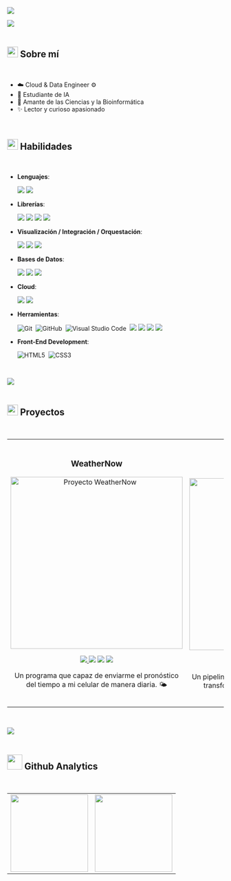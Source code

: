 <img src="https://drive.google.com/uc?export=download&id=1v0qrkXBlXkpIcgkwmtTXI6tamuuWN4Ov">

<img src="https://user-images.githubusercontent.com/73097560/115834477-dbab4500-a447-11eb-908a-139a6edaec5c.gif"><br><br>

## <picture><img src="https://media2.giphy.com/media/QssGEmpkyEOhBCb7e1/giphy.gif?cid=ecf05e47a0n3gi1bfqntqmob8g9aid1oyj2wr3ds3mg700bl&rid=giphy.gif" width = 25px></picture> **Sobre mí**
<br>

- ☁️ Cloud & Data Engineer ⚙️ 
- 🤖 Estudiante de IA
- 🧬 Amante de las Ciencias y la Bioinformática
- ✨ Lector y curioso apasionado

<br>

## <img src="https://media2.giphy.com/media/QssGEmpkyEOhBCb7e1/giphy.gif?cid=ecf05e47a0n3gi1bfqntqmob8g9aid1oyj2wr3ds3mg700bl&rid=giphy.gif" width ="25"><b> Habilidades</b>
<br>

<p align="center">

- **Lenguajes**:

    <img src="https://img.shields.io/badge/PYTHON-ffe15d?style=for-the-badge&logo=python">
    <img src="https://img.shields.io/badge/SQL-db7533?style=for-the-badge">

- **Librerías**:

    <img src="https://img.shields.io/badge/PANDAS-e70488?style=for-the-badge&logo=pandas">
    <img src="https://img.shields.io/badge/SQLALCHEMY-ca2727?style=for-the-badge&logo=sqlalchemy">
    <img src="https://img.shields.io/badge/NUMPY-%23013243?style=for-the-badge&logo=numpy">
    <img src="https://img.shields.io/badge/SEABORN-7eb1bd?style=for-the-badge">

- **Visualización / Integración / Orquestación**:

   <img src="https://img.shields.io/badge/POWER%20BI-%23ffc900?style=for-the-badge">
   <img src="https://img.shields.io/badge/MATILLION-%23%2319E57F?style=for-the-badge&logo=matillion&logoColor=white">
   <img src="https://img.shields.io/badge/AIRFLOW-ff795c?style=for-the-badge&logo=apacheairflow&logoColor=white">

- **Bases de Datos**:

   <img src="https://img.shields.io/badge/POSTGRESQL-%234169E1?style=for-the-badge&logo=postgresql&logoColor=white">
   <img src="https://img.shields.io/badge/MYSQL-%234479A1?style=for-the-badge&logo=mysql&logoColor=white">
   <img src="https://img.shields.io/badge/MONGODB-%2347A248?style=for-the-badge&logo=mongodb&logoColor=white">

- **Cloud**:

   <img src="https://img.shields.io/badge/AMAZON%20WEB%20SERVICES-%23232F3E?style=for-the-badge&logo=amazonwebservices&logoColor=white">
   <img src="https://img.shields.io/badge/GOOGLE%20CLOUD-%234285F4?style=for-the-badge&logo=googlecloud&logoColor=white">

- **Herramientas**:

    ![Git](https://img.shields.io/badge/git-%23F05033.svg?style=for-the-badge&logo=git&logoColor=white)&nbsp;
    ![GitHub](https://img.shields.io/badge/github-%23121011.svg?style=for-the-badge&logo=github&logoColor=white)&nbsp;
    ![Visual Studio Code](https://img.shields.io/badge/VS%20Code-0078d7.svg?style=for-the-badge&logo=visual-studio-code&logoColor=white)&nbsp;
    <img src="https://img.shields.io/badge/BASH-%234EAA25?style=for-the-badge&logo=gnubash&logoColor=white">
    <img src="https://img.shields.io/badge/POWERSHELL-%23012456?style=for-the-badge">
    <img src="https://img.shields.io/badge/DOCKER-%232496ED?style=for-the-badge&logo=docker&logoColor=white">
    <img src="https://img.shields.io/badge/JUPYTER-%23F37626?style=for-the-badge&logo=jupyter&logoColor=white">

- **Front-End Development**:

   ![HTML5](https://img.shields.io/badge/HTML5%20-%23E34F26.svg?style=for-the-badge&logo=html5&logoColor=white)&nbsp;
   ![CSS3](https://img.shields.io/badge/CSS%20-%231572B6.svg?style=for-the-badge&logo=css3&logoColor=white)&nbsp;

</p>

<br>

<img src="https://user-images.githubusercontent.com/73097560/115834477-dbab4500-a447-11eb-908a-139a6edaec5c.gif"><br><br>

## <picture><img src="https://media2.giphy.com/media/QssGEmpkyEOhBCb7e1/giphy.gif?cid=ecf05e47a0n3gi1bfqntqmob8g9aid1oyj2wr3ds3mg700bl&rid=giphy.gif" width = 25px></picture> **Proyectos**
<br>

<table>
<tr>
<td width="50%">
<h3 align="center">WeatherNow</h3>
<div align="center">
<a href="https://github.com/c0mmu0vere/Twilio-WeatherAPI-AWS" target="_blank"><img src="https://drive.google.com/uc?export=download&id=1SgbGWn-UccBsuis6LJs_TwL7-tNtVbmI" width="400" alt="Proyecto WeatherNow"></a>
<p>
<a href="https://github.com/c0mmu0vere/Twilio-WeatherAPI-AWS" target="_blank">
<img src="https://img.shields.io/badge/C%C3%93DIGO-5e5e5e?style=for-the-badge&logo=github">
</a>
<img src="https://img.shields.io/badge/AWS%20EC2-%23FF9900?style=for-the-badge&logo=amazonec2&logoColor=white">
<img src="https://img.shields.io/badge/PYTHON-ffe15d?style=for-the-badge&logo=python">
<img src="https://img.shields.io/badge/TWILIO-%23F22F46?style=for-the-badge&logo=twilio&logoColor=white">
</p>
<p>Un programa que capaz de enviarme el pronóstico del tiempo a mi celular de manera diaria. 🌤</p>
</div>
</td>

<td width="50%">
<br>
<h3 align="center">Final Coderhouse</h3>
<div align="center">                                       
<a href="https://github.com/c0mmu0vere/Proyecto-Coderhouse/tree/main" target="_blank"><img src="https://drive.google.com/uc?export=download&id=1Ncll9NCLXXMDpmQrCIx-Ur7z3FWDzLi3" width="400" alt="Arquitectura CoderHouse"></a>
<br>
<p>
<a href="https://github.com/c0mmu0vere/Proyecto-Coderhouse/tree/main" target="_blank">
<img src="https://img.shields.io/badge/C%C3%93DIGO-5e5e5e?style=for-the-badge&logo=github">
</a>
<img src="https://img.shields.io/badge/PYTHON-ffe15d?style=for-the-badge&logo=python">
<img src="https://img.shields.io/badge/AIRFLOW-ff795c?style=for-the-badge&logo=apacheairflow&logoColor=white">
<img src="https://img.shields.io/badge/DOCKER-%232496ED?style=for-the-badge&logo=docker&logoColor=white">
<img src="https://img.shields.io/badge/PANDAS-e70488?style=for-the-badge&logo=pandas">
<img src="https://img.shields.io/badge/REDSHIFT-%238C4FFF?style=for-the-badge&logo=amazonredshift&logoColor=white">
</p>
<p>Un pipeline para extraer datos del clima de una API, transformarlos y luego cargarlos en Amazon Redshift. 💾</p>
</div>                                                             
</td>
</tr>
</table>

<br>

<img src="https://user-images.githubusercontent.com/73097560/115834477-dbab4500-a447-11eb-908a-139a6edaec5c.gif"><br><br>

## <img src="https://media.giphy.com/media/iY8CRBdQXODJSCERIr/giphy.gif" width="35"><b> Github Analytics </b>
<br>
<table>
<tr>
<td width="50%">
<img height="180em" src="https://github-readme-stats-eight-theta.vercel.app/api?username=c0mmu0vere&show_icons=true&theme=algolia&include_all_commits=true&count_private=true"/>
</td>
<td width="50%">
<img height="180em" src="https://github-readme-stats-eight-theta.vercel.app/api/top-langs/?username=c0mmu0vere&layout=compact&langs_count=8&theme=algolia"/>
</td>
</tr>
</table>
